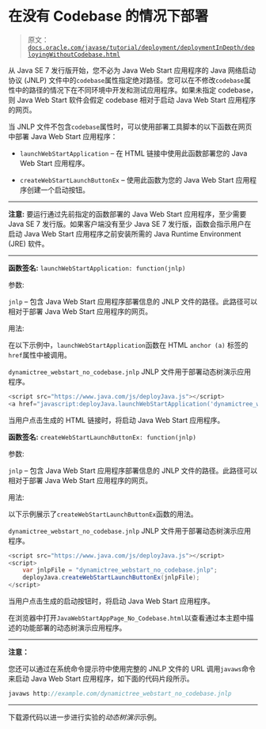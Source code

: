 # 在没有 Codebase 的情况下部署

> 原文：[`docs.oracle.com/javase/tutorial/deployment/deploymentInDepth/deployingWithoutCodebase.html`](https://docs.oracle.com/javase/tutorial/deployment/deploymentInDepth/deployingWithoutCodebase.html)

从 Java SE 7 发行版开始，您不必为 Java Web Start 应用程序的 Java 网络启动协议 (JNLP) 文件中的`codebase`属性指定绝对路径。您可以在不修改`codebase`属性中的路径的情况下在不同环境中开发和测试应用程序。如果未指定 codebase，则 Java Web Start 软件会假定 codebase 相对于启动 Java Web Start 应用程序的网页。

当 JNLP 文件不包含`codebase`属性时，可以使用部署工具脚本的以下函数在网页中部署 Java Web Start 应用程序：

+   `launchWebStartApplication` – 在 HTML 链接中使用此函数部署您的 Java Web Start 应用程序。

+   `createWebStartLaunchButtonEx` – 使用此函数为您的 Java Web Start 应用程序创建一个启动按钮。

* * *

**注意:** 要运行通过先前指定的函数部署的 Java Web Start 应用程序，至少需要 Java SE 7 发行版。如果客户端没有至少 Java SE 7 发行版，函数会指示用户在启动 Java Web Start 应用程序之前安装所需的 Java Runtime Environment (JRE) 软件。

* * *

**函数签名:** `launchWebStartApplication: function(jnlp)`

参数:

`jnlp` – 包含 Java Web Start 应用程序部署信息的 JNLP 文件的路径。此路径可以相对于部署 Java Web Start 应用程序的网页。

用法:

在以下示例中，`launchWebStartApplication`函数在 HTML `anchor (a)` 标签的`href`属性中被调用。

``dynamictree_webstart_no_codebase.jnlp`` JNLP 文件用于部署动态树演示应用程序。

```java
<script src="https://www.java.com/js/deployJava.js"></script>
<a href="javascript:deployJava.launchWebStartApplication('dynamictree_webstart_no_codebase.jnlp');">Launch</a>

```

当用户点击生成的 HTML 链接时，将启动 Java Web Start 应用程序。

**函数签名:** `createWebStartLaunchButtonEx: function(jnlp)`

参数:

`jnlp` – 包含 Java Web Start 应用程序部署信息的 JNLP 文件的路径。此路径可以相对于部署 Java Web Start 应用程序的网页。

用法:

以下示例展示了`createWebStartLaunchButtonEx`函数的用法。

``dynamictree_webstart_no_codebase.jnlp`` JNLP 文件用于部署动态树演示应用程序。

```java
<script src="https://www.java.com/js/deployJava.js"></script>
<script>        
    var jnlpFile = "dynamictree_webstart_no_codebase.jnlp";
    deployJava.createWebStartLaunchButtonEx(jnlpFile);
</script>

```

当用户点击生成的启动按钮时，将启动 Java Web Start 应用程序。

在浏览器中打开``JavaWebStartAppPage_No_Codebase.html``以查看通过本主题中描述的功能部署的动态树演示应用程序。

* * *

**注意：**

您还可以通过在系统命令提示符中使用完整的 JNLP 文件的 URL 调用`javaws`命令来启动 Java Web Start 应用程序，如下面的代码片段所示。

```java
javaws http://example.com/dynamictree_webstart_no_codebase.jnlp

```

* * *

下载源代码以进一步进行实验的*动态树演示*示例。
